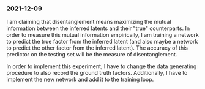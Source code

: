 ### 2021-12-09

I am claiming that disentanglement means maximizing the mutual information between the inferred latents and their "true" counterparts. In order to measure this mutual information empirically, I am training a network to predict the true factor from the inferred latent (and also maybe a network to predict the other factor from the inferred latent). The accuracy of this predictor on the testing set will be the measure of disentanglement.

In order to implement this experiment, I have to change the data generating procedure to also record the ground truth factors. Additionally, I have to implement the new network and add it to the training loop.